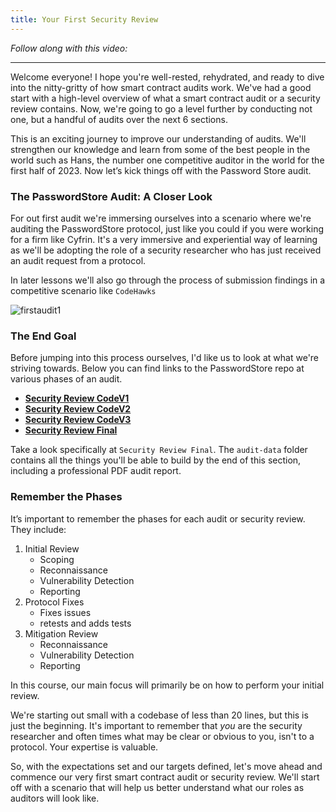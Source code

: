 ```yaml
---
title: Your First Security Review
---
```


_Follow along with this video:_

---

Welcome everyone! I hope you're well-rested, rehydrated, and ready to dive into the nitty-gritty of how smart contract audits work. We've had a good start with a high-level overview of what a smart contract audit or a security review contains. Now, we're going to go a level further by conducting not one, but a handful of audits over the next 6 sections.

This is an exciting journey to improve our understanding of audits. We'll strengthen our knowledge and learn from some of the best people in the world such as Hans, the number one competitive auditor in the world for the first half of 2023. Now let’s kick things off with the Password Store audit.

### The PasswordStore Audit: A Closer Look

For out first audit we're immersing ourselves into a scenario where we're auditing the PasswordStore protocol, just like you could if you were working for a firm like Cyfrin. It's a very immersive and experiential way of learning as we'll be adopting the role of a security researcher who has just received an audit request from a protocol.

In later lessons we'll also go through the process of submission findings in a competitive scenario like `CodeHawks`

![firstaudit1](/security-section-3/1-review/firstaudit1.png)

### The End Goal

Before jumping into this process ourselves, I'd like us to look at what we're striving towards. Below you can find links to the PasswordStore repo at various phases of an audit.

- [**Security Review CodeV1**](https://sepolia.etherscan.io/address/0x2ecf6ad327776bf966893c96efb24c9747f6694b)
- [**Security Review CodeV2**](https://github.com/Cyfrin/3-passwordstore-audit)
- [**Security Review CodeV3**](https://github.com/Cyfrin/3-passwordstore-audit/tree/onboarded)
- [**Security Review Final**](https://github.com/Cyfrin/3-passwordstore-audit/tree/audit-data)

Take a look specifically at `Security Review Final`. The `audit-data` folder contains all the things you'll be able to build by the end of this section, including a professional PDF audit report.

### Remember the Phases

It’s important to remember the phases for each audit or security review. They include:

1. Initial Review
   - Scoping
   - Reconnaissance
   - Vulnerability Detection
   - Reporting
2. Protocol Fixes
   - Fixes issues
   - retests and adds tests
3. Mitigation Review
   - Reconnaissance
   - Vulnerability Detection
   - Reporting

In this course, our main focus will primarily be on how to perform your initial review.

We're starting out small with a codebase of less than 20 lines, but this is just the beginning. It's important to remember that _you_ are the security researcher and often times what may be clear or obvious to you, isn't to a protocol. Your expertise is valuable.

So, with the expectations set and our targets defined, let's move ahead and commence our very first smart contract audit or security review. We'll start off with a scenario that will help us better understand what our roles as auditors will look like.
